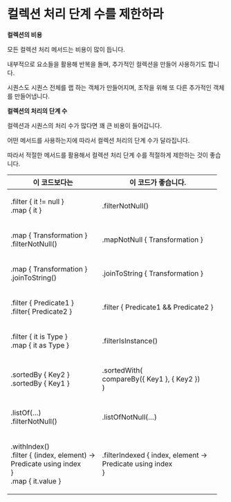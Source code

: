 # 컬렉션 처리 단계 수를 제한하라

**컬렉션의 비용**

모든 컬렉션 처리 메서드는 비용이 많이 듭니다.

내부적으로 요소들을 활용해 반복을 돌며, 추가적인 컬렉션을 만들어 사용하기도 합니다.

시퀀스도 시퀀스 전체를 랩 하는 객체가 만들어지며, 조작을 위해 또 다른 추가적인 객체를 만들어냅니다.

&#x20;

**컬렉션의 처리의 단계 수**

컬렉션과 시퀀스의 처리 수가 많다면 꽤 큰 비용이 들어갑니다.

어떤 메서드를 사용하는지에 따라서 컬렉션 처리의 단계 수가 달라집니다.

따라서 적절한 메서드를 활용해서 컬렉션 처리 단계 수를 적절하게 제한하는 것이 좋습니다.

&#x20;

| 이 코드보다는                                                                                                 | 이 코드가 좋습니다.                                                             |
| ------------------------------------------------------------------------------------------------------- | ----------------------------------------------------------------------- |
| <p>.filter { it != null }<br>.map { it }</p>                                                            | .filterNotNull()                                                        |
| <p>.map { Transformation }<br>.filterNotNull()</p>                                                      | .mapNotNull { Transformation }                                          |
| <p>.map { Transformation }<br>.joinToString()</p>                                                       | .joinToString { Transformation }                                        |
| <p>.filter { Predicate1 }<br>.filter{ Predicate2 }</p>                                                  | .filter { Predicate1 && Predicate2 }                                    |
| <p>.filter { it is Type }<br>.map { it as Type }</p>                                                    | .filterIsInstance()                                                     |
| <p>.sortedBy { Key2 }<br>.sortedBy { Key1 }</p>                                                         | <p>.sortedWith(<br>compareBy({ Key1 }, { Key2 })<br>)</p>               |
| <p>.listOf(…)<br>.filterNotNull()</p>                                                                   | .listOfNotNull(…)                                                       |
| <p>.withIndex()<br>.filter { (index, element) -><br>Predicate using index<br>}<br>.map { it.value }</p> | <p>.filterIndexed { index, element -><br>Predicate using index<br>}</p> |
